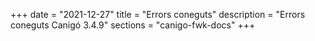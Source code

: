 +++
date        = "2021-12-27"
title       = "Errors coneguts"
description = "Errors coneguts Canigó 3.4.9"
sections    = "canigo-fwk-docs"
+++